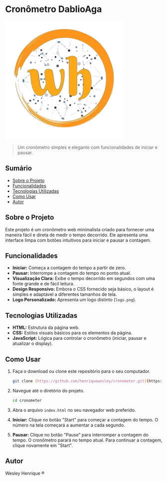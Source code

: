 # Cronômetro DablioAga

![Logo do Projeto](./assets/logo.png)

> Um cronômetro simples e elegante com funcionalidades de iniciar e pausar.

## Sumário

- [Sobre o Projeto](#sobre-o-projeto)
- [Funcionalidades](#funcionalidades)
- [Tecnologias Utilizadas](#tecnologias-utilizadas)
- [Como Usar](#como-usar)
- [Autor](#autor)

## Sobre o Projeto

Este projeto é um cronômetro web minimalista criado para fornecer uma maneira fácil e direta de medir o tempo decorrido. Ele apresenta uma interface limpa com botões intuitivos para iniciar e pausar a contagem.

## Funcionalidades

- **Iniciar:** Começa a contagem do tempo a partir de zero.
- **Pausar:** Interrompe a contagem do tempo no ponto atual.
- **Visualização Clara:** Exibe o tempo decorrido em segundos com uma fonte grande e de fácil leitura.
- **Design Responsivo:** Embora o CSS fornecido seja básico, o layout é simples e adaptável a diferentes tamanhos de tela.
- **Logo Personalizado:** Apresenta um logo distinto (`logo.png`).

## Tecnologias Utilizadas

- **HTML:** Estrutura da página web.
- **CSS:** Estilos visuais básicos para os elementos da página.
- **JavaScript:** Lógica para controlar o cronômetro (iniciar, pausar e atualizar o display).

## Como Usar

1.  Faça o download ou clone este repositório para o seu computador.
    ```bash
    git clone [https://github.com/henriquewesley/cronometer.git](https://github.com/henriquewesley/cronometer.git)
    ```
2.  Navegue até o diretório do projeto.
    ```bash
    cd cronometer
    ```

3.  Abra o arquivo `index.html` no seu navegador web preferido.

4.  **Iniciar:** Clique no botão "Start" para começar a contagem do tempo. O número na tela começará a aumentar a cada segundo.

5.  **Pausar:** Clique no botão "Pause" para interromper a contagem do tempo. O cronômetro parará no tempo atual. Para continuar a contagem, clique novamente em "Start".

## Autor

Wesley Henrique ®
